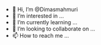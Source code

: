 - 👋 Hi, I’m @Dimasmahmuri
- 👀 I’m interested in ...
- 🌱 I’m currently learning ...
- 💞️ I’m looking to collaborate on ...
- 📫 How to reach me ...

<!---
Dimasmahmuri/Dimasmahmuri is a ✨ special ✨ repository because its `README.md` (this file) appears on your GitHub profile.
You can click the Preview link to take a look at your changes.
--->
